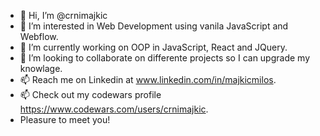 - 👋 Hi, I’m @crnimajkic
- 👀 I’m interested in Web Development using vanila JavaScript and Webflow.
- 🌱 I’m currently working on OOP in JavaScript, React and JQuery.
- 💞️ I’m looking to collaborate on differente projects so I can upgrade my knowlage.
- 📫 Reach me on Linkedin at www.linkedin.com/in/majkicmilos.
- 📫 Check out my codewars profile https://www.codewars.com/users/crnimajkic.
- Pleasure to meet you!
<!---
crnimajkic/crnimajkic is a ✨ special ✨ repository because its `README.md` (this file) appears on your GitHub profile.
You can click the Preview link to take a look at your changes.
--->
